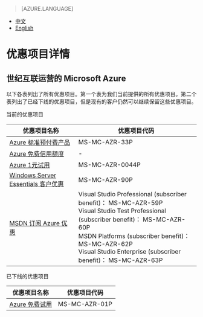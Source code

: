 <properties
	pageTitle=""
    description=""
    services=""
    documentationCenter=""
    authors=""
    manager=""
    editor=""
    tags=""/>

<tags ms.service="legal" ms.date="" wacn.date="" wacn.lang="cn"/>

> [AZURE.LANGUAGE]
- [中文](/support/legal/offer-rate-plans/)
- [English](/support/legal/offer-rate-plans-en/)

# 优惠项目详情

## 世纪互联运营的 Microsoft Azure

以下各表列出了所有优惠项目。第一个表为我们当前提供的所有优惠项目。第二个表列出了已经下线的优惠项目，但是现有的客户仍然可以继续保留这些优惠项目。

当前的优惠项目

优惠项目名称							|优惠项目代码
------------------------------------|-----------------------------------------------------------------------
[Azure 标准预付费产品]				|MS-MC-AZR-33P
[Azure 免费信用额度]					|-
[Azure 1元试用]						|MS-MC-AZR-0044P
[Windows Server Essentials 客户优惠]	|MS-MC-AZR-90P
[MSDN 订阅 Azure 优惠]				|Visual Studio Professional (subscriber benefit)： MS-MC-AZR-59P<br/>Visual Studio Test Professional (subscriber benefit)： MS-MC-AZR-60P<br/>MSDN Platforms (subscriber benefit)： MS-MC-AZR-62P<br/>Visual Studio Enterprise (subscriber benefit)： MS-MC-AZR-63P  

已下线的优惠项目

优惠项目名称							|优惠项目代码
------------------------------------|-----------------------------------------------------------------------
[Azure 免费试用]						|MS-MC-AZR-01P
 
[Azure 标准预付费产品]: /offers/ms-mc-arz-33p/
[Azure 免费信用额度]: /offers/azure-monetary-credit/
[Azure 1元试用]: /offers/ms-mc-azr-44p/
[Windows Server Essentials 客户优惠]: /offers/ms-mc-azr-90p/
[MSDN 订阅 Azure 优惠]: /offers/ms-mc-arz-msdn/
[Azure 免费试用]: /offers/MS-MC-AZR-01P/